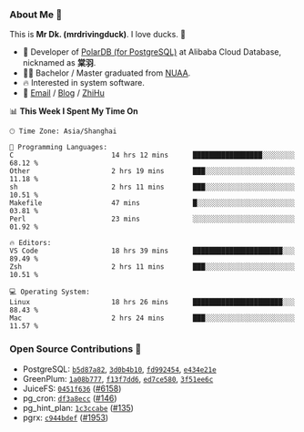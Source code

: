 ### About Me 🫡

This is **Mr Dk. (mrdrivingduck)**. I love ducks. 🦆

- 🍊 Developer of [PolarDB (for PostgreSQL)](https://github.com/ApsaraDB/PolarDB-for-PostgreSQL) at Alibaba Cloud Database, nicknamed as **棠羽**.
- 👨‍🎓 Bachelor / Master graduated from [NUAA](https://en.wikipedia.org/wiki/Nanjing_University_of_Aeronautics_and_Astronautics).
- 🔥 Interested in system software.
- 🔗 [Email](mailto:mrdrivingduck@gmail.com) / [Blog](https://mrdrivingduck.github.io/blog/) / [ZhiHu](https://www.zhihu.com/people/zhang-jing-tang-78)

<!--START_SECTION:waka-->
📊 **This Week I Spent My Time On** 

```text
🕑︎ Time Zone: Asia/Shanghai

💬 Programming Languages: 
C                        14 hrs 12 mins      █████████████████░░░░░░░░   68.12 % 
Other                    2 hrs 19 mins       ███░░░░░░░░░░░░░░░░░░░░░░   11.18 % 
sh                       2 hrs 11 mins       ███░░░░░░░░░░░░░░░░░░░░░░   10.51 % 
Makefile                 47 mins             █░░░░░░░░░░░░░░░░░░░░░░░░   03.81 % 
Perl                     23 mins             ░░░░░░░░░░░░░░░░░░░░░░░░░   01.92 % 

🔥 Editors: 
VS Code                  18 hrs 39 mins      ██████████████████████░░░   89.49 % 
Zsh                      2 hrs 11 mins       ███░░░░░░░░░░░░░░░░░░░░░░   10.51 % 

💻 Operating System: 
Linux                    18 hrs 26 mins      ██████████████████████░░░   88.43 % 
Mac                      2 hrs 24 mins       ███░░░░░░░░░░░░░░░░░░░░░░   11.57 % 
```


<!--END_SECTION:waka-->

### Open Source Contributions 🍗

- PostgreSQL: [`b5d87a82`](https://github.com/postgres/postgres/commit/b5d87a823f2f828f65005b31f0a547549f164e5f), [`3d0b4b10`](https://github.com/postgres/postgres/commit/3d0b4b1068018f624d5ef7c9f90b536ed58345b5), [`fd992454`](https://github.com/postgres/postgres/commit/fd9924542bccc488731361861903e3f9f3cf11fa), [`e434e21e`](https://github.com/postgres/postgres/commit/e434e21e114b423e919324ad6ce1f3f079ca2a03)
- GreenPlum: [`1a08b777`](https://github.com/greenplum-db/gpdb-archive/commit/1a08b777ede781fd3c5d260e17fd2ddef61effd5), [`f13f7dd6`](https://github.com/greenplum-db/gpdb-archive/commit/f13f7dd6d4ef36948eb7a05142ab475ed3dd49d3), [`ed7ce580`](https://github.com/greenplum-db/gpdb-archive/commit/ed7ce580c48190e6eef31449b6bb7c3b9a67a5e0), [`3f51ee6c`](https://github.com/greenplum-db/gpdb-archive/commit/3f51ee6c1104474abbe4be2da9474f958a1d591c)
- JuiceFS: [`0451f636`](https://github.com/juicedata/juicefs/commit/0451f6361a0329e90e8698e204a94d226cd1a30a) ([#6158](https://github.com/juicedata/juicefs/pull/6158))
- pg_cron: [`df3a8ecc`](https://github.com/citusdata/pg_cron/commit/df3a8ecc4f9d88f13dab054087d2103d7653f663) ([#146](https://github.com/citusdata/pg_cron/pull/146))
- pg_hint_plan: [`1c3ccabe`](https://github.com/ossc-db/pg_hint_plan/commit/1c3ccabe8921031523eae64f2831207e639a8978) ([#135](https://github.com/ossc-db/pg_hint_plan/pull/135))
- pgrx: [`c944bdef`](https://github.com/pgcentralfoundation/pgrx/commit/c944bdef8f2631f430584d5b50de070da17593fe) ([#1953](https://github.com/pgcentralfoundation/pgrx/pull/1953))
